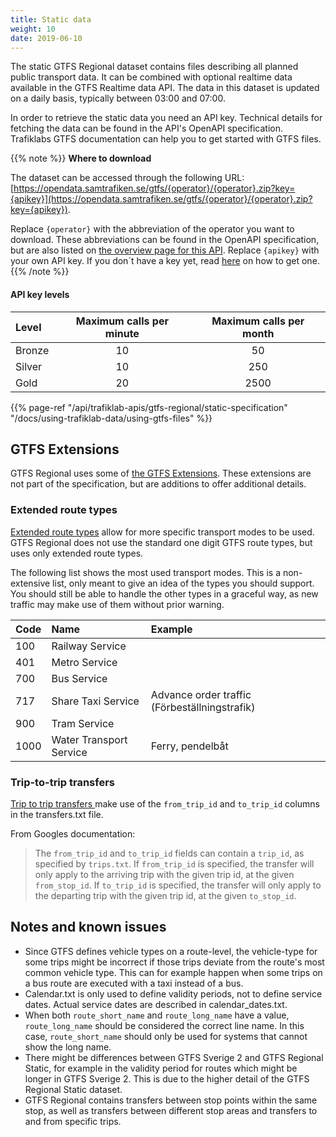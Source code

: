 ```yaml
---
title: Static data
weight: 10
date: 2019-06-10
---
```


The static GTFS Regional dataset contains files describing all planned public transport data. It can be combined 
with optional realtime data available in the GTFS Realtime data API. 
The data in this dataset is updated on a daily basis, typically between 03:00 and 07:00.

In order to retrieve the static data you need an API key. Technical details for fetching the data can be found in the
API's OpenAPI specification. Trafiklabs GTFS documentation can help you to get started with GTFS files. 

{{% note %}}
**Where to download**

The dataset can be accessed through the following URL:
[https://opendata.samtrafiken.se/gtfs/{operator}/{operator}.zip?key={apikey}](https://opendata.samtrafiken.se/gtfs/{operator}/{operator}.zip?key={apikey}).

Replace `{operator}` with the abbreviation of the operator you want to download. These abbreviations can be found in the 
OpenAPI specification, but are also listed on [the overview page for this API](_index.md). Replace `{apikey}` with your own API key. 
If you don´t have a key yet, read [here](/docs/using-trafiklab/getting-api-keys) on how to get one.
{{% /note %}}

#### API key levels

| Level  | Maximum calls per minute | Maximum calls per month |
|:-------|:------------------------:|:-----------------------:|
| Bronze |            10            |           50            |
| Silver |            10            |           250           |
| Gold   |            20            |          2500           |


{{% page-ref "/api/trafiklab-apis/gtfs-regional/static-specification"
"/docs/using-trafiklab-data/using-gtfs-files"  %}}

## GTFS Extensions

GTFS Regional uses some of 
[the GTFS Extensions](https://developers.google.com/transit/gtfs/reference/gtfs-extensions).
These extensions are not part of the specification, but are additions to offer additional details. 

### Extended route types

[Extended route types](https://developers.google.com/transit/gtfs/reference/extended-route-types) allow for more
specific transport modes to be used. GTFS Regional does not use the standard one digit GTFS route types, but uses only
extended route types.

The following list shows the most used transport modes. This is a non-extensive list, only meant to give an idea of the
types you should support. You should still be able to handle the other types in a graceful way, as new traffic may make
use of them without prior warning.

| Code | Name                    | Example                                       |
|:-----|:------------------------|:----------------------------------------------|
| 100  | Railway Service         |                                               |
| 401  | Metro Service           |                                               |
| 700  | Bus Service             |                                               |
| 717  | Share Taxi Service      | Advance order traffic (Förbeställningstrafik) |
| 900  | Tram Service            |                                               |
| 1000 | Water Transport Service | Ferry, pendelbåt                              |

### Trip-to-trip transfers

[Trip to trip transfers ](https://developers.google.com/transit/gtfs/reference/gtfs-extensions#TripToTripTransfers) make
use of the `from_trip_id`  and `to_trip_id` columns in the transfers.txt file.

From Googles documentation:

> The `from_trip_id` and `to_trip_id` fields can contain a `trip_id`, as specified by `trips.txt`. If `from_trip_id` is
> specified, the transfer will only apply to the arriving trip with the given trip id, at the given `from_stop_id`. 
> If `to_trip_id` is specified, the transfer will only apply to the departing trip with the given trip id, at the 
> given `to_stop_id`.


## Notes and known issues

- Since GTFS defines vehicle types on a route-level, the vehicle-type for some trips might be incorrect if those 
  trips deviate from the route's most common vehicle type. This can for example happen when some trips on a bus 
  route are executed with a taxi instead of a bus.
- Calendar.txt is only used to define validity periods, not to define service dates. Actual service dates are 
  described in calendar_dates.txt.
- When both `route_short_name` and `route_long_name` have a value, `route_long_name` should be considered the correct 
  line name. In this case, `route_short_name` should only be used for systems that cannot show the long name.
- There might be differences between GTFS Sverige 2 and GTFS Regional Static, for example in the validity period for 
  routes which might be longer in GTFS Sverige 2. This is due to the higher detail of the GTFS Regional Static dataset.
- GTFS Regional contains transfers between stop points within the same stop, as well as transfers between different 
  stop areas and transfers to and from specific trips.